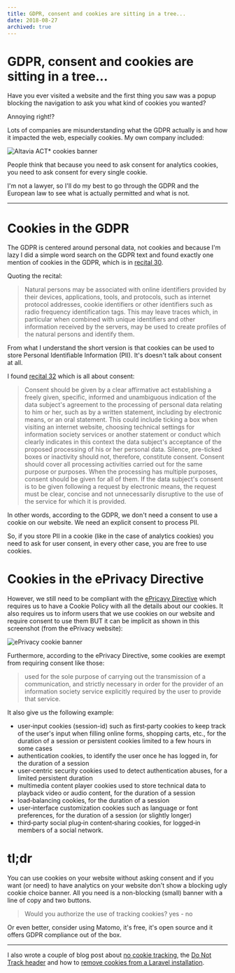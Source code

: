 ```yaml
---
title: GDPR, consent and cookies are sitting in a tree...
date: 2018-08-27
archived: true
---
```


# GDPR, consent and cookies are sitting in a tree...

Have you ever visited a website and the first thing you saw was a popup blocking the navigation to ask you what kind of cookies you wanted?

Annoying right!?

Lots of companies are misunderstanding what the GDPR actually is and how it impacted the web, especially cookies. My own company included:

![Altavia ACT* cookies banner](https://res.cloudinary.com/elhebert/image/upload/c_scale,dpr_auto,f_auto,w_auto,q_auto/v1544637613/dieterstinglhamber.me/posts/altavia-act-cookie-banner.jpg)

People think that because you need to ask consent for analytics cookies, you need to ask consent for every single cookie.

I'm not a lawyer, so I'll do my best to go through the GDPR and the European law to see what is actually permitted and what is not.

---

# Cookies in the GDPR

The GDPR is centered around personal data, not cookies and because I'm lazy I did a simple word search on the GDPR text and found exactly one mention of cookies in the GDPR, which is in [recital 30](https://eur-lex.europa.eu/legal-content/EN/TXT/?qid=1528874672298&uri=CELEX%3A32016R0679).

Quoting the recital:

> Natural persons may be associated with online identifiers provided by their devices, applications, tools, and protocols, such as internet protocol addresses, cookie identifiers or other identifiers such as radio frequency identification tags. This may leave traces which, in particular when combined with unique identifiers and other information received by the servers, may be used to create profiles of the natural persons and identify them.

From what I understand the short version is that cookies can be used to store Personal Identifiable Information (PII). It's doesn't talk about consent at all.

I found [recital 32](https://eur-lex.europa.eu/legal-content/EN/TXT/?qid=1528874672298&uri=CELEX%3A32016R0679) which is all about consent:

> Consent should be given by a clear affirmative act establishing a freely given, specific, informed and unambiguous indication of the data subject's agreement to the processing of personal data relating to him or her, such as by a written statement, including by electronic means, or an oral statement. This could include ticking a box when visiting an internet website, choosing technical settings for information society services or another statement or conduct which clearly indicates in this context the data subject's acceptance of the proposed processing of his or her personal data. Silence, pre-ticked boxes or inactivity should not, therefore, constitute consent. Consent should cover all processing activities carried out for the same purpose or purposes. When the processing has multiple purposes, consent should be given for all of them. If the data subject's consent is to be given following a request by electronic means, the request must be clear, concise and not unnecessarily disruptive to the use of the service for which it is provided.

In other words, according to the GDPR, we don't need a consent to use a cookie on our website. We need an explicit consent to process PII.

So, if you store PII in a cookie (like in the case of analytics cookies) you need to ask for user consent, in every other case, you are free to use cookies.

# Cookies in the ePrivacy Directive

However, we still need to be compliant with the [ePricavy Directive](http://ec.europa.eu/ipg/basics/legal/cookies/index_en.htm) which requires us to have a Cookie Policy with all the details about our cookies. It also requires us to inform users that we use cookies on our website and require consent to use them BUT it can be implicit as shown in this screenshot (from the ePrivacy website):

![ePrivacy cookie banner](https://res.cloudinary.com/elhebert/image/upload/c_scale,dpr_auto,f_auto,w_auto,q_auto/v1544637613/dieterstinglhamber.me/posts/eprivacy-cookie-banner.png)

Furthermore, according to the ePrivacy Directive, some cookies are exempt from requiring consent like those:

> used for the sole purpose of carrying out the transmission of a communication, and strictly necessary in order for the provider of an information society service explicitly required by the user to provide that service.

It also give us the following example:
- user‑input cookies (session-id) such as first‑party cookies to keep track of the user's input when filling online forms, shopping carts, etc., for the duration of a session or persistent cookies limited to a few hours in some cases
- authentication cookies, to identify the user once he has logged in, for the duration of a session
- user‑centric security cookies used to detect authentication abuses, for a limited persistent duration
- multimedia content player cookies used to store technical data to playback video or audio content, for the duration of a session
- load‑balancing cookies, for the duration of a session
- user‑interface customization cookies such as language or font preferences, for the duration of a session (or slightly longer)
- third‑party social plug‑in content‑sharing cookies, for logged‑in members of a social network.

# tl;dr

You can use cookies on your website without asking consent and if you want (or need) to have analytics on your website don't show a blocking ugly cookie choice banner. All you need is a non-blocking (small) banner with a line of copy and two buttons.

> Would you authorize the use of tracking cookies? yes - no

Or even better, consider using Matomo, it's free, it's open source and it offers GDPR compliance out of the box.

---

I also wrote a couple of blog post about [no cookie tracking](https://dieterstinglhamber.me/blog/gdpr-compliant-tracking), the [Do Not Track header](https://dieterstinglhamber.me/blog/taking-the-donottrack-header-into-account) and how to [remove cookies from a Laravel installation](https://dieterstinglhamber.me/blog/join-the-light-side-we-have-no-cookies).
